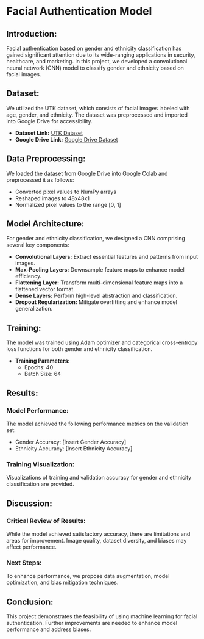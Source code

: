 # Facial Authentication Model

## Introduction:
Facial authentication based on gender and ethnicity classification has gained significant attention due to its wide-ranging applications in security, healthcare, and marketing. In this project, we developed a convolutional neural network (CNN) model to classify gender and ethnicity based on facial images.

## Dataset:
We utilized the UTK dataset, which consists of facial images labeled with age, gender, and ethnicity. The dataset was preprocessed and imported into Google Drive for accessibility.

- **Dataset Link:** [UTK Dataset](https://www.kaggle.com/datasets/nipunarora8/age-gender-and-ethnicity-face-data-csv/data)
- **Google Drive Link:** [Google Drive Dataset](https://drive.google.com/drive/folders/1dO2G-VW-6YBIjUEYtyWsF6DB0a-8-LRf?usp=share_link)

## Data Preprocessing:
We loaded the dataset from Google Drive into Google Colab and preprocessed it as follows:

- Converted pixel values to NumPy arrays
- Reshaped images to 48x48x1
- Normalized pixel values to the range [0, 1]

## Model Architecture:
For gender and ethnicity classification, we designed a CNN comprising several key components:

- **Convolutional Layers:** Extract essential features and patterns from input images.
- **Max-Pooling Layers:** Downsample feature maps to enhance model efficiency.
- **Flattening Layer:** Transform multi-dimensional feature maps into a flattened vector format.
- **Dense Layers:** Perform high-level abstraction and classification.
- **Dropout Regularization:** Mitigate overfitting and enhance model generalization.

## Training:
The model was trained using Adam optimizer and categorical cross-entropy loss functions for both gender and ethnicity classification.

- **Training Parameters:**
  - Epochs: 40
  - Batch Size: 64

## Results:
### Model Performance:
The model achieved the following performance metrics on the validation set:

- Gender Accuracy: [Insert Gender Accuracy]
- Ethnicity Accuracy: [Insert Ethnicity Accuracy]

### Training Visualization:
Visualizations of training and validation accuracy for gender and ethnicity classification are provided.

## Discussion:
### Critical Review of Results:
While the model achieved satisfactory accuracy, there are limitations and areas for improvement. Image quality, dataset diversity, and biases may affect performance.

### Next Steps:
To enhance performance, we propose data augmentation, model optimization, and bias mitigation techniques.

## Conclusion:
This project demonstrates the feasibility of using machine learning for facial authentication. Further improvements are needed to enhance model performance and address biases.
